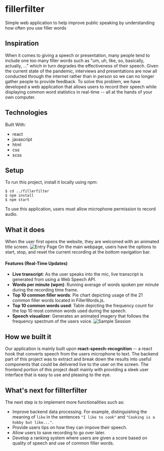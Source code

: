 # fillerfilter
Simple web application to help improve public speaking by understanding how often you use filler words

## Inspiration
When it comes to giving a speech or presentation, many people tend to include one too many filler words such as "um, uh, like, so, basically, actually, ..." which in turn degrades the effectiveness of their speech. Given the current state of the pandemic, interviews and presentations are now all conducted through the internet rather than in person so we can no longer gather people to provide feedback. To solve this problem, we have developed a web application that allows users to record their speech while displaying common word statistics in real-time -- all at the hands of your own computer.

## Technologies
Built With:
* react
* javascript
* html
* css
* scss

## Setup
To run this project, install it locally using npm:
```
$ cd ../fillerfilter
$ npm install
$ npm start
```
To use this application, users must allow microphone permission to record audio.

## What it does
When the user first opens the website, they are welcomed with an animated title screen.
![Entry Page](https://media.giphy.com/media/u3CaQPzDQ9wUdtfrXR/giphy.gif)
On the main webpage, users have the options to start, stop, and reset the current recording at the bottom navigation bar. 
#### Features (Real-Time Updates)
* **Live transcript**: As the user speaks into the mic, live transcript is generated from using a Web Speech API. 
* **Words per minute (wpm)**: Running average of words spoken per minute during the recording time frame.
* **Top 10 common filler words**: Pie chart depicting usage of the 21 common filler words located in FillerWords.js.
* **Top 10 common words used**: Table depicting the frequency count for the top 10 most common words used during the speech.
* **Speech visualizer**: Generates an animated imagery that follows the frequency spectrum of the users voice.
![Sample Session](https://media.giphy.com/media/tNTJtJkcxglfowYoVS/giphy.gif)

## How we built it
Our application is mainly built upon **react-speech-recognition** -- a react hook that converts speech from the users microphone to text. 
The backend part of this project was to extract and break down the results into useful components that could be delivered live to the user on the screen. 
The frontend portion of this project dealt mainly with providing a sleek user interface that is easy to use and pleasing to the eye.

## What's next for fillterfilter
The next step is to implement more functionalities such as:
* Improve backend data processing. For example, distinguishing the meaning of `like` in the sentences `"I like to cook"` and `"Cooking is a hobby but like..."`.
* Provide users tips on how they can impove their speech.
* Allow users to save recording to go over later.
* Develop a ranking system where users are given a score based on quality of speech and use of common filler words.

